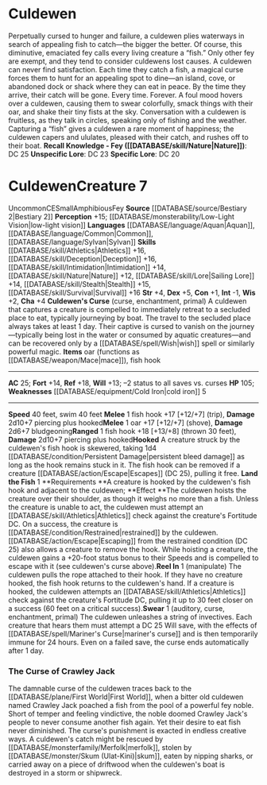 ﻿---
ac: '25'
alignment: CE
all_resistance: null
burrow_speed: null
charisma: '+4'
climb_speed: null
constitution: '+1'
creature_ability:
- Culdewen's Curse
- Hooked
- Land the Fish
- Reel In
- Swear
creature_family: null
description: "Perpetually cursed to hunger and failure, a culdewen plies waterways\
  \ in search of appealing fish to catch\u2014the bigger the better. Of course, this\
  \ diminutive, emaciated fey calls every living creature a \u201Cfish.\u201D Only\
  \ other fey are exempt, and they tend to consider culdewens lost causes. A culdewen\
  \ can never find satisfaction. Each time they catch a fish, a magical curse forces\
  \ them to hunt for an appealing spot to dine\u2014an island, cove, or abandoned\
  \ dock or shack where they can eat in peace. By the time they arrive, their catch\
  \ will be gone. Every time. Forever.<br/><br/>A foul mood hovers over a culdewen,\
  \ causing them to swear colorfully, smack things with their oar, and shake their\
  \ tiny fists at the sky. Conversation with a culdewen is fruitless, as they talk\
  \ in circles, speaking only of fishing and the weather. Capturing a \u201Cfish\u201D\
  \ gives a culdewen a rare moment of happiness; the culdewen capers and ululates,\
  \ pleased with their catch, and rushes off to their boat.<br/><br/><b><u>Recall\
  \ Knowledge - Fey</u> ( [[DATABASE/skill/Nature|Nature]] )</b>: DC 25<br/><b><u>Unspecific\
  \ Lore</u></b>: DC 23<br/><b><u>Specific Lore</u></b>: DC 20"
dexterity: '+5'
element: null
fly_speed: null
fortitude: '+14'
hardness: null
hp: '105'
id: '591'
immunity: null
intelligence: '-1'
land_speed: '40'
language:
- '[[DATABASE/language/Aquan|Aquan]]'
- '[[DATABASE/language/Common|Common]]'
- '[[DATABASE/language/Sylvan|Sylvan]]'
level: '7'
max_speed: '40'
name: Culdewen
perception: '+15'
rarity: Uncommon
reflex: '+18'
resistance: null
rus_type_level: null
school: null
sense:
- '[[DATABASE/monsterability/Low-Light Vision|low-light vision]]'
size: Small
skill:
- '[[DATABASE/skill/Athletics|Athletics]] +16'
- '[[DATABASE/skill/Deception|Deception]] +16'
- '[[DATABASE/skill/Intimidation|Intimidation]] +14'
- '[[DATABASE/skill/Nature|Nature]] +12'
- '[[DATABASE/skill/Lore|SailingLore]] +14'
- '[[DATABASE/skill/Stealth|Stealth]] +15'
- '[[DATABASE/skill/Survival|Survival]] +16'
source: '[[DATABASE/source/Bestiary 2|Bestiary 2]]'
speed:
- 40 feet
- swim 40 feet
spell: null
strength: '+4'
strength_req: '4'
strongest_save:
- Reflex
swim_speed: '40'
trait:
- '[[DATABASE/trait/Amphibious|Amphibious]]'
- '[[DATABASE/trait/Fey|Fey]]'
- '[[DATABASE/trait/Uncommon|Uncommon]]'
type: Creature
vision: Low-light vision
weakest_save:
- Will
weakness:
- '[[DATABASE/equipment/Cold Iron|cold iron]] 5'
will: '+13'
wisdom: '+2'

---
# Culdewen

Perpetually cursed to hunger and failure, a culdewen plies waterways in search of appealing fish to catch—the bigger the better. Of course, this diminutive, emaciated fey calls every living creature a “fish.” Only other fey are exempt, and they tend to consider culdewens lost causes. A culdewen can never find satisfaction. Each time they catch a fish, a magical curse forces them to hunt for an appealing spot to dine—an island, cove, or abandoned dock or shack where they can eat in peace. By the time they arrive, their catch will be gone. Every time. Forever.
A foul mood hovers over a culdewen, causing them to swear colorfully, smack things with their oar, and shake their tiny fists at the sky. Conversation with a culdewen is fruitless, as they talk in circles, speaking only of fishing and the weather. Capturing a “fish” gives a culdewen a rare moment of happiness; the culdewen capers and ululates, pleased with their catch, and rushes off to their boat.
**Recall Knowledge - Fey ([[DATABASE/skill/Nature|Nature]])**: DC 25
**Unspecific Lore**: DC 23
**Specific Lore**: DC 20

# Culdewen<span class="item-type">Creature 7</span>

<span class="trait-uncommon item-trait">Uncommon</span><span class="trait-alignment item-trait">CE</span><span class="trait-size item-trait">Small</span><span class="item-trait">Amphibious</span><span class="item-trait">Fey</span>
**Source** [[DATABASE/source/Bestiary 2|Bestiary 2]] 
**Perception** +15; [[DATABASE/monsterability/Low-Light Vision|low-light vision]]
**Languages** [[DATABASE/language/Aquan|Aquan]], [[DATABASE/language/Common|Common]], [[DATABASE/language/Sylvan|Sylvan]]
**Skills** [[DATABASE/skill/Athletics|Athletics]] +16, [[DATABASE/skill/Deception|Deception]] +16, [[DATABASE/skill/Intimidation|Intimidation]] +14, [[DATABASE/skill/Nature|Nature]] +12, [[DATABASE/skill/Lore|Sailing Lore]] +14, [[DATABASE/skill/Stealth|Stealth]] +15, [[DATABASE/skill/Survival|Survival]] +16
**Str** +4, **Dex** +5, **Con** +1, **Int** -1, **Wis** +2, **Cha** +4
**Culdewen's Curse** (curse, enchantment, primal) A culdewen that captures a creature is compelled to immediately retreat to a secluded place to eat, typically journeying by boat. The travel to the secluded place always takes at least 1 day. Their captive is cursed to vanish on the journey—typically being lost in the water or consumed by aquatic creatures—and can be recovered only by a [[DATABASE/spell/Wish|wish]] spell or similarly powerful magic.
**Items** oar (functions as [[DATABASE/weapon/Mace|mace]]), fish hook

---
**AC** 25; **Fort** +14, **Ref** +18, **Will** +13; –2 status to all saves vs. curses
**HP** 105; **Weaknesses** [[DATABASE/equipment/Cold Iron|cold iron]] 5

---
**Speed** 40 feet, swim 40 feet
<span class="in-box-ability">**Melee** <span class="action-icon">1</span> fish hook +17 [+12/+7] (trip), **Damage** 2d10+7 piercing plus hooked</span><span class="in-box-ability">**Melee** <span class="action-icon">1</span> oar +17 [+12/+7] (shove), **Damage** 2d6+7 bludgeoning</span><span class="in-box-ability">**Ranged** <span class="action-icon">1</span> fish hook +18 [+13/+8] (thrown 30 feet), **Damage** 2d10+7 piercing plus hooked</span><span class="in-box-ability">**Hooked** A creature struck by the culdewen's fish hook is skewered, taking 1d4 [[DATABASE/condition/Persistent Damage|persistent bleed damage]] as long as the hook remains stuck in it. The fish hook can be removed if a creature [[DATABASE/action/Escape|Escapes]] (DC 25), pulling it free. </span><span class="in-box-ability">**Land the Fish** <span class="action-icon">1</span> **Requirements **A creature is hooked by the culdewen's fish hook and adjacent to the culdewen; **Effect **The culdewen hoists the creature over their shoulder, as though it weighs no more than a fish. Unless the creature is unable to act, the culdewen must attempt an [[DATABASE/skill/Athletics|Athletics]] check against the creature's Fortitude DC. On a success, the creature is [[DATABASE/condition/Restrained|restrained]] by the culdewen. [[DATABASE/action/Escape|Escaping]] from the restrained condition (DC 25) also allows a creature to remove the hook. While hoisting a creature, the culdewen gains a +20-foot status bonus to their Speeds and is compelled to escape with it (see culdewen's curse above).</span><span class="in-box-ability">**Reel In** <span class="action-icon">1</span> (manipulate) The culdewen pulls the rope attached to their hook. If they have no creature hooked, the fish hook returns to the culdewen's hand. If a creature is hooked, the culdewen attempts an [[DATABASE/skill/Athletics|Athletics]] check against the creature's Fortitude DC, pulling it up to 30 feet closer on a success (60 feet on a critical success).</span><span class="in-box-ability">**Swear** <span class="action-icon">1</span> (auditory, curse, enchantment, primal) The culdewen unleashes a string of invectives. Each creature that hears them must attempt a DC 25 Will save, with the effects of [[DATABASE/spell/Mariner's Curse|mariner's curse]] and is then temporarily immune for 24 hours. Even on a failed save, the curse ends automatically after 1 day.</span>

###  The Curse of Crawley Jack

The damnable curse of the culdewen traces back to the [[DATABASE/plane/First World|First World]], when a bitter old culdewen named Crawley Jack poached a fish from the pool of a powerful fey noble. Short of temper and feeling vindictive, the noble doomed Crawley Jack's people to never consume another fish again. Yet their desire to eat fish never diminished. The curse's punishment is exacted in endless creative ways. A culdewen's catch might be rescued by [[DATABASE/monsterfamily/Merfolk|merfolk]], stolen by [[DATABASE/monster/Skum (Ulat-Kini)|skum]], eaten by nipping sharks, or carried away on a piece of driftwood when the culdewen's boat is destroyed in a storm or shipwreck.